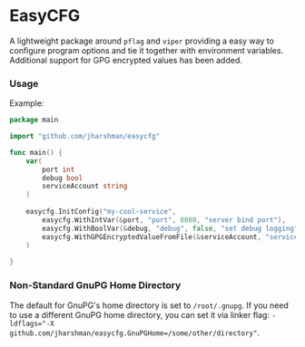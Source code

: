 # EasyCFG

A lightweight package around `pflag` and `viper` providing a easy way to configure program options and tie it together
with environment variables. Additional support for GPG encrypted values has been added.

### Usage

Example:
```go
package main

import "github.com/jharshman/easycfg"

func main() {
	var(
		port int
		debug bool
		serviceAccount string
	)
	
	easycfg.InitConfig("my-cool-service", 
		easycfg.WithIntVar(&port, "port", 8080, "server bind port"),
		easycfg.WithBoolVar(&debug, "debug", false, "set debug logging"),
		easycfg.WithGPGEncryptedValueFromFile(&serviceAccount, "service-account", "", "service account")
	)
	
}
```

### Non-Standard GnuPG Home Directory

The default for GnuPG's home directory is set to `/root/.gnupg`. If you need to use a different GnuPG home directory,
you can set it via linker flag: `-ldflags="-X github.com/jharshman/easycfg.GnuPGHome=/some/other/directory"`.
